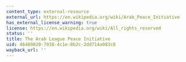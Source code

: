 ```yaml
---
content_type: external-resource
external_url: https://en.wikipedia.org/wiki/Arab_Peace_Initiative
has_external_license_warning: true
license: https://en.wikipedia.org/wiki/All_rights_reserved
status: ''
title: The Arab League Peace Initiative
uid: 46489020-7038-4c1e-8b2c-2dd714a083c8
wayback_url: ''
---
```

